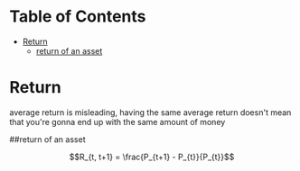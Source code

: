 # Table of Contents

<!-- vim-markdown-toc GFM -->

* [Return](#return)
	* [return of an asset](#return-of-an-asset)

<!-- vim-markdown-toc -->

# Return

average return is misleading, having the same average return doesn't mean that you're gonna end up with the same amount of money

##return of an asset
```math
R_{t, t+1} = \frac{P_{t+1} - P_{t}}{P_{t}}
```
